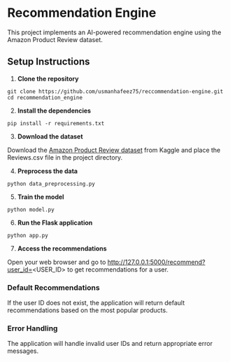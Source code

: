 # Recommendation Engine

This project implements an AI-powered recommendation engine using the Amazon Product Review dataset.

## Setup Instructions

1. **Clone the repository**

```shell
git clone https://github.com/usmanhafeez75/reccommendation-engine.git
cd recommendation_engine
```
   
2. **Install the dependencies**

```shell
pip install -r requirements.txt
```

3. **Download the dataset**

Download the [Amazon Product Review dataset](https://www.kaggle.com/datasets/snap/amazon-fine-food-reviews) from Kaggle and place the Reviews.csv file in the project directory.

4. **Preprocess the data**


```shell
python data_preprocessing.py
```

5. **Train the model**

```shell
python model.py
```


6. **Run the Flask application**

```shell
python app.py
```

7. **Access the recommendations**

Open your web browser and go to http://127.0.0.1:5000/recommend?user_id=<USER_ID> to get recommendations for a user.

### Default Recommendations
If the user ID does not exist, the application will return default recommendations based on the most popular products.

### Error Handling
The application will handle invalid user IDs and return appropriate error messages.
